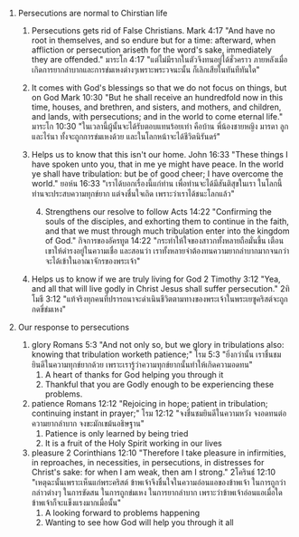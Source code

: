 1. Persecutions are normal to Chirstian life
      1. Persecutions gets rid of False Christians.
         Mark 4:17 "And have no root in themselves, and so endure but for a time: afterward, when affliction or persecution ariseth for the word's sake, immediately they are offended."
         มาระโก 4:17 "แต่ไม่มีรากในตัวจึงทนอยู่ได้ชั่วคราว ภายหลังเมื่อเกิดการยากลำบากและการข่มเหงต่างๆเพราะพระวจนะนั้น ก็เลิกเสียในทันทีทันใด"

      2. It comes with God's blessings so that we do not focus on things, but on God
         Mark 10:30 "But he shall receive an hundredfold now in this time, houses, and brethren, and sisters, and mothers, and children, and lands, with persecutions; and in the world to come eternal life."
         มาระโก 10:30 "ในเวลานี้ผู้นั้นจะได้รับตอบแทนร้อยเท่า คือบ้าน พี่น้องชายหญิง มารดา ลูกและไร่นา ทั้งจะถูกการข่มเหงด้วย และในโลกหน้าจะได้ชีวิตนิรันดร์"
      
      3. Helps us to know that this isn't our home.
         John 16:33 "These things I have spoken unto you, that in me ye might have peace. In the world ye shall have tribulation: but be of good cheer; I have overcome the world."
         ยอห์น 16:33 "เราได้บอกเรื่องนี้แก่ท่าน เพื่อท่านจะได้มีสันติสุขในเรา ในโลกนี้ท่านจะประสบความทุกข์ยาก แต่จงชื่นใจเถิด เพราะว่าเราได้ชนะโลกแล้ว"

         4. Strengthens our resolve to follow
      Acts 14:22 "Confirming the souls of the disciples, and exhorting them to continue in the faith, and that we must through much tribulation enter into the kingdom of God."
      กิจการของอัครทูต 14:22 "กระทำให้ใจของสาวกทั้งหลายถือมั่นขึ้น เตือนเขาให้ดำรงอยู่ในความเชื่อ และสอนว่า เราทั้งหลายจำต้องทนความยากลำบากมากจนกว่าจะได้เข้าในอาณาจักรของพระเจ้า"

      5. Helps us to know if we are truly living for God
         2 Timothy 3:12 "Yea, and all that will live godly in Christ Jesus shall suffer persecution."
         2ทิโมธี 3:12 "แท้จริงทุกคนที่ปรารถนาจะดำเนินชีวิตตามทางของพระเจ้าในพระเยซูคริสต์จะถูกกดขี่ข่มเหง"

2. Our response to persecutions
   1. glory
      Romans 5:3 "And not only so, but we glory in tribulations also: knowing that tribulation worketh patience;"
      โรม 5:3 "ยิ่งกว่านั้น เราชื่นชมยินดีในความทุกข์ยากด้วย เพราะเรารู้ว่าความทุกข์ยากนั้นทำให้เกิดความอดทน"
      1. A heart of thanks for God helping you through it
      2. Thankful that you are Godly enough to be experiencing these problems.
   2. patience
      Romans 12:12 "Rejoicing in hope; patient in tribulation; continuing instant in prayer;"
      โรม 12:12 "จงชื่นชมยินดีในความหวัง จงอดทนต่อความยากลำบาก จงขะมักเขม้นอธิษฐาน"
      1. Patience is only learned by being tried
      2. It is a fruit of the Holy Spirit working in our lives
   3. pleasure
      2 Corinthians 12:10 "Therefore I take pleasure in infirmities, in reproaches, in necessities, in persecutions, in distresses for Christ's sake: for when I am weak, then am I strong."
      2โครินธ์ 12:10 "เหตุฉะนั้นเพราะเห็นแก่พระคริสต์ ข้าพเจ้าจึงชื่นใจในความอ่อนแอของข้าพเจ้า ในการถูกว่ากล่าวต่างๆ ในการขัดสน ในการถูกข่มเหง ในการยากลำบาก เพราะว่าข้าพเจ้าอ่อนแอเมื่อใด ข้าพเจ้าก็จะแข็งแรงมากเมื่อนั้น"
      1. A looking forward to problems happening
      2. Wanting to see how God will help you through it all